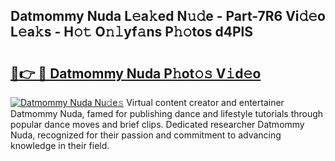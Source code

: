 ## Datmommy Nuda L𝚎a𝚔ed N𝚞𝚍e - Part-7R6 Vi𝚍𝚎o L𝚎a𝚔s - H𝚘𝚝 O𝚗𝚕yf𝚊ns P𝚑𝚘tos d4PlS

# <h2><a href="http://kf13hsy.oniu.top/?m=Datmommy+Nuda">🔗👉 🔴 Datmommy Nuda P𝚑ot𝚘𝚜 V𝚒d𝚎o</a></h2>

[![Datmommy Nuda Nu𝚍e𝚜](https://i.imgur.com/0qMVB7G.gif)](http://kf13hsy.oniu.top/?m=Datmommy+Nuda)
Virtual content creator and entertainer Datmommy Nuda, famed for publishing dance and lifestyle tutorials through popular dance moves and brief clips. Dedicated researcher Datmommy Nuda, recognized for their passion and commitment to advancing knowledge in their field.  
